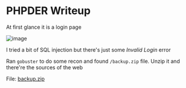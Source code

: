 # PHPDER Writeup

At first glance it is a login page

![image](https://user-images.githubusercontent.com/80664686/117576250-66aa6180-b10f-11eb-8036-3bdadc9e0a61.png)

I tried a bit of SQL injection but there's just some *Invalid Login* error

Ran `gobuster` to do some recon and found `/backup.zip` file. Unzip it and there're the sources of the web

File: [backup.zip](files/backup.zip)
